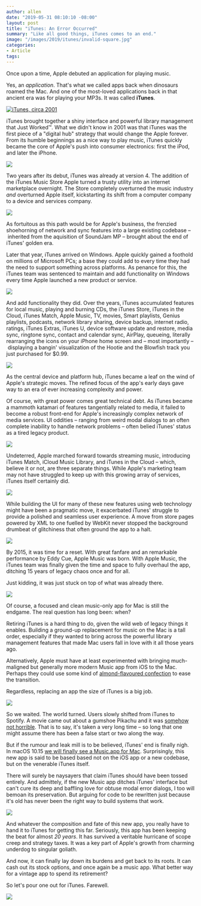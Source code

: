 ```yaml
---
author: allen
date: "2019-05-31 08:10:10 -08:00"
layout: post
title: "iTunes: An Error Occurred"
summary: "Like all good things, iTunes comes to an end."
image: "/images/2019/itunes/invalid-square.jpg"
categories:
- Article
tags:
---
```


<style>
	.container #content img {
		clear:both;
		border-radius: 7px;
	}
</style>

Once upon a time, Apple debuted an application for playing music.

Yes, an *application*. That's what we called apps back when dinosaurs roamed the Mac. And one of the most-loved applications back in that ancient era was for playing your MP3s. It was called **iTunes**.

<a href="/images/2019/itunes/og-itunes.png"><img src="/images/2019/itunes/og-itunes.png" alt="iTunes, circa 2001"></a>

iTunes brought together a shiny interface and powerful library management that Just Worked™. What we didn't know in 2001 was that iTunes was the first piece of a "digital hub" strategy that would change the Apple forever. From its humble beginnings as a nice way to play music, iTunes quickly became the core of Apple's push into consumer electronics: first the iPod, and later the iPhone.

<a href="/images/2019/itunes/old-restore.png"><img src="/images/2019/itunes/old-restore.png"></a>


Two years after its debut, iTunes was already at version 4. The addition of the iTunes Music Store Apple turned a trusty utility into an internet marketplace overnight. The  Store completely overturned the music industry *and* overturned Apple itself, kickstarting its shift from a computer company to a device and services company.

<a href="/images/2019/itunes/hamilton-error.png"><img src="/images/2019/itunes/hamilton-error.png"></a>

As fortuitous as this path would be for Apple's business, the frenzied shoehorning of network and sync features into a large existing codebase – inherited from the aquisition of SoundJam MP – brought about the end of iTunes' golden era.

Later that year, iTunes arrived on Windows. Apple quickly gained a foothold on millions of Microsoft PCs; a base they could add to every time they had the need to support something across platforms. As penance for this, the iTunes team was sentenced to maintain and add functionality on Windows every time Apple launched a new product or service.

<a href="/images/2019/itunes/windows-working.png"><img src="/images/2019/itunes/windows-working.png"></a>

And add functionality they did. Over the years, iTunes accumulated features for local music, playing and burning CDs, the iTunes Store, iTunes in the Cloud, iTunes Match, Apple Music, TV, movies, Smart playlists, Genius playlists, podcasts, network library sharing, device backup, internet radio, ratings, iTunes Extras, iTunes U, device software update and restore, media sync, ringtone sync, contact and calendar sync, AirPlay, queueing, literally rearranging the icons on your iPhone home screen and – most importantly – displaying a bangin' visualization of the Hootie and the Blowfish track you just purchased for $0.99.

<a href="/images/2019/itunes/could-not-purchase.png"><img src="/images/2019/itunes/could-not-purchase.png"></a>

As the central device and platform hub, iTunes became a leaf on the wind of Apple's strategic moves. The refined focus of the app's early days gave way to an era of ever increasing complexity and power.

Of course, with great power comes great technical debt. As iTunes became a mammoth katamari of features tangentially related to media, it failed to become a robust front-end for Apple's increasingly complex network of media services. UI oddities – ranging from weird modal dialogs to an often complete inability to handle network problems – often belied iTunes' status as a tired legacy product.

<a href="/images/2019/itunes/dialog-pile.png"><img src="/images/2019/itunes/dialog-pile.png"></a>

Undeterred, Apple marched forward towards streaming music, introducing iTunes Match, iCloud Music Library, and iTunes in the Cloud – which, believe it or not, are three separate things. While Apple's marketing team may not have struggled to keep up with this growing array of services, iTunes itself certainly did. 

<a href="/images/2019/itunes/because-an-error.png"><img src="/images/2019/itunes/because-an-error.png"></a>

While building the UI for many of these new features using web technology might have been a pragmatic move, it exacerbated iTunes' struggle to provide a polished and seamless user experience. A move from store pages powered by XML to one fuelled by WebKit never stopped the background drumbeat of glitchiness that often ground the app to a halt.

<a href="/images/2019/itunes/500-zero-size.png"><img src="/images/2019/itunes/500-zero-size.png"></a>

By 2015, it was time for a reset. With great fanfare and an remarkable performance by Eddy Cue, Apple Music was born. With Apple Music, the iTunes team was finally given the time and space to fully overhaul the app, ditching 15 years of legacy chaos once and for all.

Just kidding, it was just stuck on top of what was already there.

<a href="/images/2019/itunes/apple-music-an-error.png"><img src="/images/2019/itunes/apple-music-an-error.png"></a>

Of course, a focused and clean music-only app for Mac is still the endgame. The real question has long been: when?

Retiring iTunes is a hard thing to do, given the wild web of legacy things it enables. Building a ground-up replacement for music on the Mac is a tall order, especially if they wanted to bring across the powerful library management features that made Mac users fall in love with it all those years ago.

Alternatively, Apple must have at least experimented with bringing much-maligned but generally more modern Music app from iOS to the Mac. Perhaps they could use some kind of [almond-flavoured confection](https://daringfireball.net/linked/2019/02/20/gurman-wwdc-2019) to ease the transition.

Regardless, replacing an app the size of iTunes is a big job.

<a href="/images/2019/itunes/500-way-too-long.png"><img src="/images/2019/itunes/500-way-too-long.png"></a>

So we waited. The world turned. Users slowly shifted from iTunes to Spotify. A movie came out about a gumshoe Pikachu and it was [somehow not horrible](https://www.rottentomatoes.com/m/pokemon_detective_pikachu). That is to say, it's taken a very long time – so long that one might assume there has been a false start or two along the way.

But if the rumour and leak mill is to be believed, iTunes' end is finally nigh. In macOS 10.15 [we will finally see a Music.app for Mac](https://9to5mac.com/2019/05/29/macos-10-15-music-tv-app-screenshots/). Surprisingly, this new app is said to be based based not on the iOS app or a new codebase, but on the venerable iTunes itself.

There will surely be naysayers that claim iTunes should have been tossed entirely. And admittely, if the new Music app ditches iTunes' interface but can't cure its deep and baffling love for obtuse modal error dialogs, I too will bemoan its preservation. But arguing for code to be rewritten just because it's old has never been the right way to build systems that work.

<a href="/images/2019/itunes/invalid.png"><img src="/images/2019/itunes/invalid.png"></a>

And whatever the composition and fate of this new app, you really have to hand it to iTunes for getting this far. Seriously, this app has been keeping the beat for almost _20 years_. It has survived a veritable hurricane of scope creep and strategy taxes. It was a key part of Apple's growth from charming underdog to singular goliath.

And now, it can finally lay down its burdens and get back to its roots. It can cash out its stock options, and once again be a music app. What better way for a vintage app to spend its retirement?

So let's pour one out for iTunes. Farewell.

<a href="/images/2019/itunes/itunes-not-open-anymore.png"><img src="/images/2019/itunes/itunes-not-open-anymore.png"></a>



